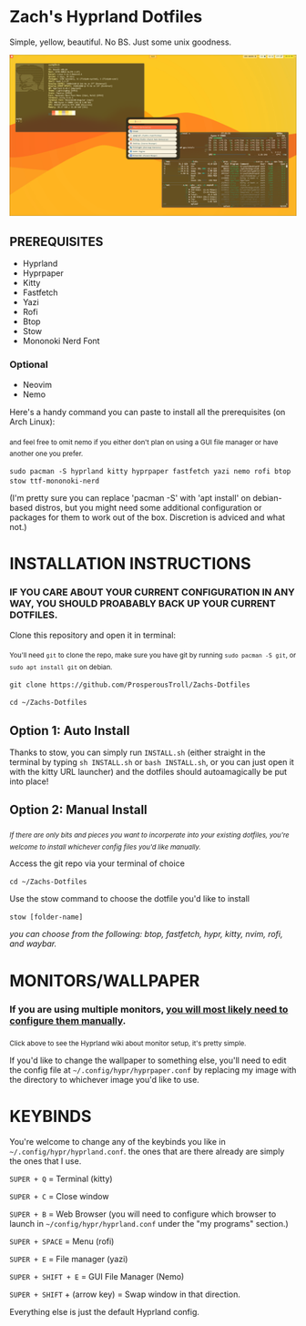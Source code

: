 # Zach's Hyprland Dotfiles
Simple, yellow, beautiful. No BS. Just some unix goodness.

![Screenie](/MISC/Screenshot.png)


## PREREQUISITES

- Hyprland
- Hyprpaper
- Kitty
- Fastfetch
- Yazi
- Rofi
- Btop
- Stow
- Mononoki Nerd Font

### Optional 

- Neovim
- Nemo

Here's a handy command you can paste to install all the prerequisites (on Arch Linux): 

<sub>and feel free to omit nemo if you either don't plan on using a GUI file manager or have another one you prefer.</sub>

`sudo pacman -S hyprland kitty hyprpaper fastfetch yazi nemo rofi btop stow ttf-mononoki-nerd`

(I'm pretty sure you can replace 'pacman -S' with 'apt install' on debian-based distros, but you might need some additional configuration or packages for them to work out of the box. Discretion is adviced and what not.)

# INSTALLATION INSTRUCTIONS 

### IF YOU CARE ABOUT YOUR CURRENT CONFIGURATION IN ANY WAY, YOU SHOULD PROABABLY BACK UP YOUR CURRENT DOTFILES.

Clone this repository and open it in terminal: 

<sub>You'll need `git` to clone the repo, make sure you have git by running `sudo pacman -S git`, or `sudo apt install git` on debian.</sub>

`git clone https://github.com/ProsperousTroll/Zachs-Dotfiles`

`cd ~/Zachs-Dotfiles`

## Option 1: Auto Install

Thanks to stow, you can simply run `INSTALL.sh` (either straight in the terminal by typing `sh INSTALL.sh` or `bash INSTALL.sh`, or you can just open it with the kitty URL launcher) and the dotfiles should autoamagically be put into place!

## Option 2: Manual Install 

*<sub>If there are only bits and pieces you want to incorperate into your existing dotfiles, you're welcome to install whichever config files you'd like manually.</sub>* 

Access the git repo via your terminal of choice

`cd ~/Zachs-Dotfiles`

Use the stow command to choose the dotfile you'd like to install

`stow [folder-name]`

*you can choose from the following: btop, fastfetch, hypr, kitty, nvim, rofi, and waybar.*

# MONITORS/WALLPAPER

### If you are using multiple monitors, [you will most likely need to configure them manually](https://wiki.hyprland.org/Configuring/Monitors/).
<sub>Click above to see the Hyprland wiki about monitor setup, it's pretty simple.</sub>

If you'd like to change the wallpaper to something else, you'll need to edit the config file at `~/.config/hypr/hyprpaper.conf` by replacing my image with the directory to whichever image you'd like to use.

# KEYBINDS

You're welcome to change any of the keybinds you like in `~/.config/hypr/hyprland.conf`. the ones that are there already are simply the ones that I use. 

`SUPER + Q` = Terminal (kitty)

`SUPER + C` = Close window

`SUPER + B` = Web Browser (you will need to configure which browser to launch in `~/config/hypr/hyprland.conf` under the "my programs" section.)

`SUPER + SPACE` = Menu (rofi)

`SUPER + E` = File manager (yazi)

`SUPER + SHIFT + E` = GUI File Manager (Nemo)

`SUPER + SHIFT` + (arrow key) = Swap window in that direction.


Everything else is just the default Hyprland config.


